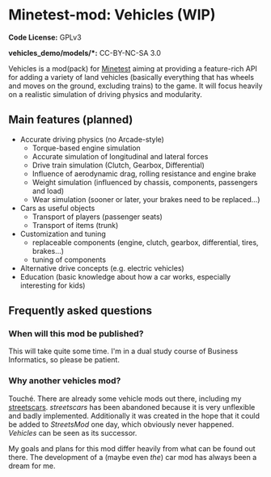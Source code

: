 # Minetest-mod: Vehicles (WIP)
**Code License:** GPLv3

**vehicles_demo/models/*:** CC-BY-NC-SA 3.0

Vehicles is a mod(pack) for [Minetest](https://github.com/minetest/minetest)
aiming at providing a feature-rich API for adding a variety of land vehicles
(basically everything that has wheels and moves on the ground, excluding trains) to the game. It will focus heavily on a realistic simulation of driving physics and modularity.

## Main features (planned)
- Accurate driving physics (no Arcade-style)
	- Torque-based engine simulation
	- Accurate simulation of longitudinal and lateral forces
	- Drive train simulation (Clutch, Gearbox, Differential)
	- Influence of aerodynamic drag, rolling resistance and engine brake
	- Weight simulation (influenced by chassis, components, passengers and load)
	- Wear simulation (sooner or later, your brakes need to be replaced...)
- Cars as useful objects
	- Transport of players (passenger seats)
	- Transport of items (trunk)
- Customization and tuning
	- replaceable components (engine, clutch, gearbox, differential, tires, brakes...)
	- tuning of components
- Alternative drive concepts (e.g. electric vehicles)
- Education (basic knowledge about how a car works, especially interesting for kids)

## Frequently asked questions
### When will this mod be published?
This will take quite some time. I'm in a dual study course of Business Informatics, so please be patient.

### Why another vehicles mod?
Touché. There are already some vehicle mods out there, including my [streetscars](https://github.com/webD97/streetscars). *streetscars* has been abandoned because it is very unflexible and badly implemented. Additionally it was created in the hope that it could be added to *StreetsMod* one day, which obviously never happened. *Vehicles* can be seen as its successor.

My goals and plans for this mod differ heavily from what can be found out there. The development of a (maybe even *the*) car mod has always been a dream for me.
